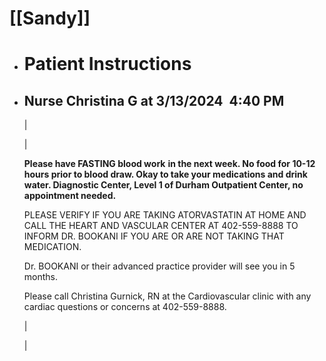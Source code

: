 # [[Sandy]]
- # Patient Instructions
- ## Nurse Christina G at 3/13/2024  4:40 PM
  
  | 
  
  | 
  
  **Please have FASTING blood work** **in the next week. No food for 10-12 hours prior to blood draw. Okay to take your medications and drink water. Diagnostic Center, Level 1 of Durham Outpatient Center, no appointment needed.** 
  
  
  
  PLEASE VERIFY IF YOU ARE TAKING ATORVASTATIN AT HOME AND CALL THE HEART AND VASCULAR CENTER AT 402-559-8888 TO INFORM DR. BOOKANI IF YOU ARE OR ARE NOT TAKING THAT MEDICATION. 
  
  
  
  Dr. BOOKANI or their advanced practice provider will see you in 5 months.
  
  
  
  Please call Christina Gurnick, RN at the Cardiovascular clinic with any cardiac questions or concerns at 402-559-8888.  
  
  |
  
  |